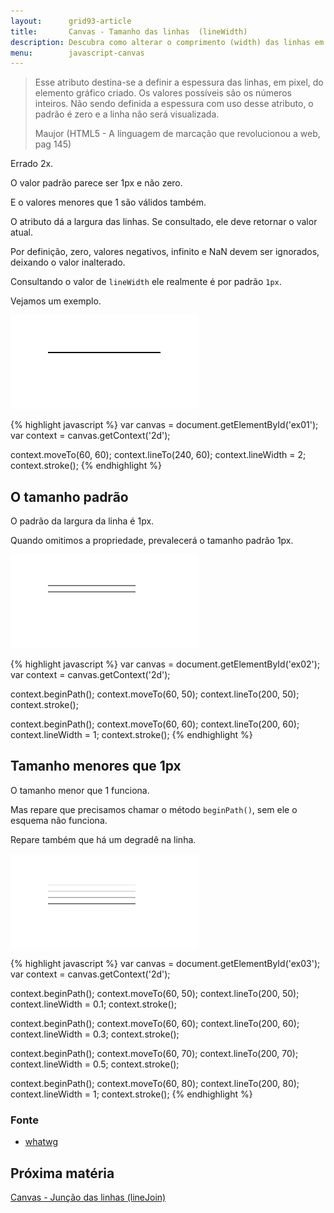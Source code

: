 ```yaml
---
layout:      grid93-article
title:       Canvas - Tamanho das linhas  (lineWidth)
description: Descubra como alterar o comprimento (width) das linhas em Canvas
menu:        javascript-canvas
---
```



> Esse atributo destina-se a definir a espessura das linhas, em pixel, do elemento gráfico criado. Os valores possíveis
> são os números inteiros. Não sendo definida a espessura com uso desse atributo, o padrão é zero e a linha não será visualizada.
>
>  Maujor (HTML5 - A linguagem de marcação que revolucionou a web, pag 145) 

Errado 2x.

O valor padrão parece ser 1px e não zero.

E o valores menores que 1 são válidos também.

O atributo dá a largura das linhas. Se consultado, ele deve retornar o valor atual. 

Por definição, zero, valores negativos, infinito e NaN devem ser ignorados, deixando o valor inalterado. 

Consultando o valor de `lineWidth` ele realmente é por padrão `1px`.

Vejamos um exemplo.

<p><img src="canvas1.png" alt="fig exemplo de canvas" title="exemplo de canvas" class="canvas"/></p>

{% highlight javascript %}
var canvas = document.getElementById('ex01');
var context = canvas.getContext('2d');

context.moveTo(60, 60);
context.lineTo(240, 60);
context.lineWidth = 2;
context.stroke();
{% endhighlight %}




O tamanho padrão
---

O padrão da largura da linha é 1px.

Quando omitimos a propriedade, prevalecerá o tamanho padrão 1px.

<p><img src="canvas2.png" alt="fig exemplo de canvas" title="exemplo de canvas" class="canvas"/></p>

{% highlight javascript %}
var canvas = document.getElementById('ex02');
var context = canvas.getContext('2d');

context.beginPath();
context.moveTo(60, 50);
context.lineTo(200, 50);
context.stroke();

context.beginPath();
context.moveTo(60, 60);
context.lineTo(200, 60);
context.lineWidth = 1;
context.stroke();
{% endhighlight %}



Tamanho menores que 1px
---

O tamanho menor que 1 funciona.

Mas repare que precisamos chamar o método `beginPath()`, sem ele o esquema não funciona.

Repare também que há um degradê na linha.

<p><img src="canvas3.png" alt="fig exemplo de canvas" title="exemplo de canvas" class="canvas"/></p>


{% highlight javascript %}
var canvas = document.getElementById('ex03');
var context = canvas.getContext('2d');

context.beginPath();
context.moveTo(60, 50);
context.lineTo(200, 50);
context.lineWidth = 0.1;
context.stroke();

context.beginPath();
context.moveTo(60, 60);
context.lineTo(200, 60);
context.lineWidth = 0.3;
context.stroke();

context.beginPath();
context.moveTo(60, 70);
context.lineTo(200, 70);
context.lineWidth = 0.5;
context.stroke();

context.beginPath();
context.moveTo(60, 80);
context.lineTo(200, 80);
context.lineWidth = 1;
context.stroke();
{% endhighlight %}


### Fonte

- [whatwg](http://www.whatwg.org/specs/web-apps/current-work/multipage/the-canvas-element.html#dom-context-2d-linewidth "link-externo")



Próxima matéria
---

[Canvas - Junção das linhas (lineJoin)](/javascript/canvas/linejoin-miter-round-bevel/)